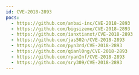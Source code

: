 ```yaml
---
id: CVE-2018-2893
pocs:
  - https://github.com/anbai-inc/CVE-2018-2893
  - https://github.com/bigsizeme/CVE-2018-2893
  - https://github.com/ianxtianxt/CVE-2018-2893
  - https://github.com/jas502n/CVE-2018-2893
  - https://github.com/pyn3rd/CVE-2018-2893
  - https://github.com/qianl0ng/CVE-2018-2893
  - https://github.com/ryanInf/CVE-2018-2893
  - https://github.com/sry309/CVE-2018-2893
---
```

